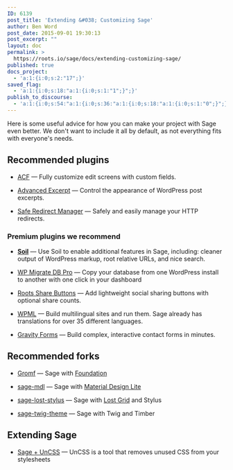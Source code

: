 ```yaml
---
ID: 6139
post_title: 'Extending &#038; Customizing Sage'
author: Ben Word
post_date: 2015-09-01 19:30:13
post_excerpt: ""
layout: doc
permalink: >
  https://roots.io/sage/docs/extending-customizing-sage/
published: true
docs_project:
  - 'a:1:{i:0;s:2:"17";}'
saved_flag:
  - 'a:1:{i:0;s:18:"a:1:{i:0;s:1:"1";}";}'
publish_to_discourse:
  - 'a:1:{i:0;s:54:"a:1:{i:0;s:36:"a:1:{i:0;s:18:"a:1:{i:0;s:1:"0";}";}";}";}'
---
```

<p class="lead">Here is some useful advice for how you can make your project with Sage even better. We don't want to include it all by default, as not everything fits with everyone's needs.</p>

## Recommended plugins

<ul>
<li><p><a href="http://www.advancedcustomfields.com/">ACF</a> &mdash; Fully customize edit screens with custom fields.</p></li>
<li><p><a href="https://wordpress.org/plugins/advanced-excerpt/">Advanced Excerpt</a> &mdash; Control the appearance of WordPress post excerpts.</p></li>
<li><p><a href="https://wordpress.org/plugins/safe-redirect-manager/">Safe Redirect Manager</a> &mdash; Safely and easily manage your HTTP redirects.</p></li>
</ul>

### Premium plugins we recommend

<ul>
<li><p><a href="/plugins/soil/"><b>Soil</b></a> &mdash; Use Soil to enable additional features in Sage, including: cleaner output of WordPress markup, root relative URLs, and nice search.</p></li>
<li><p><a href="https://roots.io/r/wpmigratedbpro">WP Migrate DB Pro</a> &mdash; Copy your database from one WordPress install to another with one click in your dashboard</p></li>
<li><p><a href="/plugins/roots-share-buttons/">Roots Share Buttons</a> &mdash; Add lightweight social sharing buttons with optional share counts.</p></li>
<li><p><a href="https://roots.io/r/wpml">WPML</a> &mdash; Build multilingual sites and run them. Sage already has translations for over 35 different languages.</p></li>
<li><p><a href="https://roots.io/r/gravityforms">Gravity Forms</a> &mdash; Build complex, interactive contact forms in minutes.</p></li>
</ul>

## Recommended forks

<ul>
<li><p><a href="https://github.com/schikulski/gromf">Gromf</a> &mdash; Sage with <a href="http://foundation.zurb.com/">Foundation</a></p></li>
<li><p><a href="https://github.com/peiche/sage-mdl">sage-mdl</a> &mdash; Sage with <a href="http://www.getmdl.io/">Material Design Lite</a></p></li>
<li><p><a href="https://github.com/oompt/sage-lost-stylus">sage-lost-stylus</a> &mdash; Sage with <a href="https://github.com/corysimmons/lost">Lost Grid</a> and Stylus</p></li>
<li><p><a href="https://github.com/studiorabota/sage-twig-theme">sage-twig-theme</a> &mdash; Sage with Twig and Timber</p></li>
</ul>

## Extending Sage

* [Sage + UnCSS](https://discourse.roots.io/t/sage-uncss/5015) &mdash; UnCSS is a tool that removes unused CSS from your stylesheets